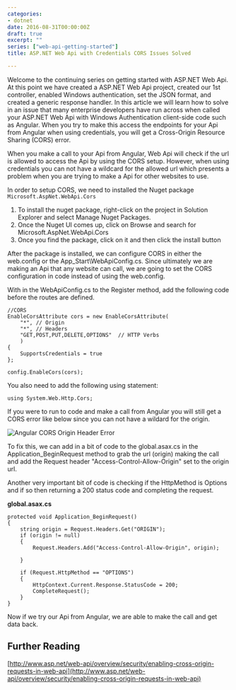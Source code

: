 ```yaml
---
categories:
- dotnet
date: 2016-08-31T00:00:00Z
draft: true
excerpt: ""
series: ["web-api-getting-started"]
title: ASP.NET Web Api with Credentials CORS Issues Solved

---
```


Welcome to the continuing series on getting started with ASP.NET Web Api.  At this point we have created a ASP.NET Web Api project, created our 1st controller, enabled Windows authentication, set the JSON format, and created a generic response handler.  In this article we will learn how to solve in an issue that many enterprise developers have run across when called your ASP.NET Web Api with Windows Authentication client-side code such as Angular.  When you try to make this access the endpoints for your Api from Angular when using credentials, you will get a Cross-Origin Resource Sharing (CORS) error.

When you make a call to your Api from Angular, Web Api will check if the url is allowed to access the Api by using the CORS setup.  However, when using credentials you can not have a wildcard for the allowed url which presents a problem when you are trying to make a Api for other websites to use.

In order to setup CORS, we need to installed the Nuget package `Microsoft.AspNet.WebApi.Cors`

1. To install the nuget package, right-click on the project in Solution Explorer and select Manage Nuget Packages.
1. Once the Nuget UI comes up, click on Browse and search for Microsoft.AspNet.WebApi.Cors
1. Once you find the package, click on it and then click the install button

After the package is installed, we can configure CORS in either the web.config or the App_Start\WebApiConfig.cs.  Since ultimately we are making an Api that any website can call, we are going to set the CORS configuration in code instead of using the web.config.

With in the WebApiConfig.cs to the Register method, add the following code before the routes are defined.

    //CORS
    EnableCorsAttribute cors = new EnableCorsAttribute(
        "*", // Origin
        "*", // Headers
        "GET,POST,PUT,DELETE,OPTIONS"  // HTTP Verbs
        )
    {
        SupportsCredentials = true
    };

    config.EnableCors(cors);

You also need to add the following using statement:

    using System.Web.Http.Cors;

If you were to run to code and make a call from Angular you will still get a CORS error like below since you can not have a wildard for the origin.

![Angular CORS Origin Header Error](/images/web-api-cors/cors-no-origin-header.png)

To fix this, we can add in a bit of code to the global.asax.cs in the Application_BeginRequest method to grab the url (origin) making the call and add the Request header "Access-Control-Allow-Origin" set to the origin url.

Another very important bit of code is checking if the HttpMethod is Options and if so then returning a 200 status code and completing the request.

**global.asax.cs**

	protected void Application_BeginRequest()
    {
        string origin = Request.Headers.Get("ORIGIN");
        if (origin != null)
        {
            Request.Headers.Add("Access-Control-Allow-Origin", origin);

        }

        if (Request.HttpMethod == "OPTIONS")
        {
            HttpContext.Current.Response.StatusCode = 200;
            CompleteRequest();
        }
    }

Now if we try our Api from Angular, we are able to make the call and get data back.

## Further Reading

[http://www.asp.net/web-api/overview/security/enabling-cross-origin-requests-in-web-api](http://www.asp.net/web-api/overview/security/enabling-cross-origin-requests-in-web-api)
